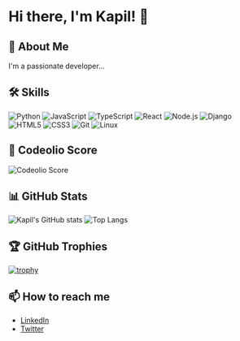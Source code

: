 # Hi there, I'm Kapil! 👋

## 🚀 About Me
I'm a passionate developer...

## 🛠️ Skills

![Python](https://img.shields.io/badge/Python-3776AB?style=for-the-badge&logo=python&logoColor=white)
![JavaScript](https://img.shields.io/badge/JavaScript-F7DF1E?style=for-the-badge&logo=javascript&logoColor=black)
![TypeScript](https://img.shields.io/badge/TypeScript-007ACC?style=for-the-badge&logo=typescript&logoColor=white)
![React](https://img.shields.io/badge/React-20232A?style=for-the-badge&logo=react&logoColor=61DAFB)
![Node.js](https://img.shields.io/badge/Node.js-339933?style=for-the-badge&logo=nodedotjs&logoColor=white)
![Django](https://img.shields.io/badge/Django-092E20?style=for-the-badge&logo=django&logoColor=white)
![HTML5](https://img.shields.io/badge/HTML5-E34F26?style=for-the-badge&logo=html5&logoColor=white)
![CSS3](https://img.shields.io/badge/CSS3-1572B6?style=for-the-badge&logo=css3&logoColor=white)
![Git](https://img.shields.io/badge/Git-F05032?style=for-the-badge&logo=git&logoColor=white)
![Linux](https://img.shields.io/badge/Linux-FCC624?style=for-the-badge&logo=linux&logoColor=black)

## 🏅 Codeolio Score

![Codeolio Score](https://codeolio.io/api/badge/kapillamba08)

## 📊 GitHub Stats
![Kapil's GitHub stats](https://github-readme-stats.vercel.app/api?username=kapillamba08&show_icons=true&theme=radical)
![Top Langs](https://github-readme-stats.vercel.app/api/top-langs/?username=kapillamba08&layout=compact)

## 🏆 GitHub Trophies
[![trophy](https://github-profile-trophy.vercel.app/?username=kapillamba08)](https://github.com/ryo-ma/github-profile-trophy)

## 📫 How to reach me
- [LinkedIn](https://www.linkedin.com/in/kapillamba007/)
- [Twitter](https://twitter.com/kapillamba08)
